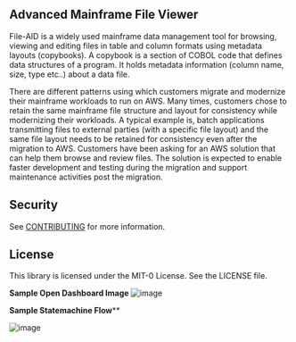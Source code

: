 ## Advanced Mainframe File Viewer

File-AID is a widely used mainframe data management tool for browsing, viewing and editing files in table and column formats using metadata layouts (copybooks). A copybook is a section of COBOL code that defines data structures of a program. It holds metadata information (column name, size, type etc..) about a data file.

There are different patterns using which customers migrate and modernize their mainframe workloads to run on AWS. Many times, customers chose to retain the same mainframe file structure and layout for consistency while modernizing their workloads. A typical example is, batch applications transmitting files to external parties (with a specific file layout) and the same file layout needs to be retained for consistency even after the migration to AWS. Customers have been asking for an AWS solution that can help them browse and review files. The solution is expected to enable faster development and testing during the migration and support maintenance activities post the migration.

## Security

See [CONTRIBUTING](CONTRIBUTING.md#security-issue-notifications) for more information.

## License

This library is licensed under the MIT-0 License. See the LICENSE file.

****Sample Open Dashboard Image****
![image](https://user-images.githubusercontent.com/95356283/185644862-c38aa62e-f7fe-4a6c-b928-234f3304223d.png)



****Sample Statemachine Flow******

![image](https://user-images.githubusercontent.com/95356283/186493633-a4f26304-39aa-47b3-b86c-158c69620e60.png)
